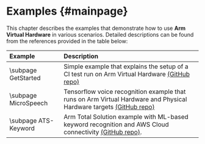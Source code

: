 # Examples {#mainpage}

This chapter describes the examples that demonstrate how to use **Arm Virtual Hardware** in various scenarios. Detailed descriptions can be found from the references provided in the table below:

Example               | Description
:---------------------|:----------------
\subpage GetStarted   | Simple example that explains the setup of a CI test run on Arm Virtual Hardware [(GitHub repo)](https://github.com/arm-software/VHT-GetStarted)
\subpage MicroSpeech  | Tensorflow voice recognition example that runs on Arm Virtual Hardware and Physical Hardware targets [(GitHub repo)](https://github.com/arm-software/VHT-TFLmicrospeech)
\subpage ATS-Keyword  | Arm Total Solution example with ML-based keyword recognition and AWS Cloud connectivity [(GitHub repo)](https://github.com/arm-software/ATS-Keyword).
